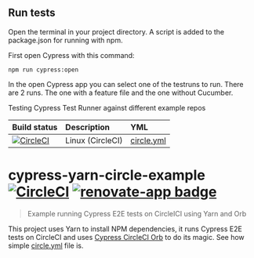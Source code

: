 
## Run tests

Open the terminal in your project directory. A script is added to the package.json for running with npm. 

First open Cypress with this command:

```
npm run cypress:open
```
In the open Cypress app you can select one of the testruns to run. There are 2 runs. The one with a feature file and the one without Cucumber.

Testing Cypress Test Runner against different example repos

Build status | Description | YML
:--- | :--- | :---
[![CircleCI](https://circleci.com/gh/cypress-io/cypress-test-example-repos.svg?style=svg)](https://circleci.com/gh/cypress-io/cypress-test-example-repos) | Linux (CircleCI) | [circle.yml](circle.yml)

# cypress-yarn-circle-example [![CircleCI](https://circleci.com/gh/bahmutov/cypress-yarn-circle-example.svg?style=svg)](https://circleci.com/gh/bahmutov/cypress-yarn-circle-example) [![renovate-app badge][renovate-badge]][renovate-app]
> Example running Cypress E2E tests on CircleICI using Yarn and Orb

This project uses Yarn to install NPM dependencies, it runs Cypress E2E tests on CircleCI and uses [Cypress CircleCI Orb](https://github.com/cypress-io/circleci-orb) to do its magic. See how simple [circle.yml](circle.yml) file is.

[renovate-badge]: https://img.shields.io/badge/renovate-app-blue.svg
[renovate-app]: https://renovateapp.com/